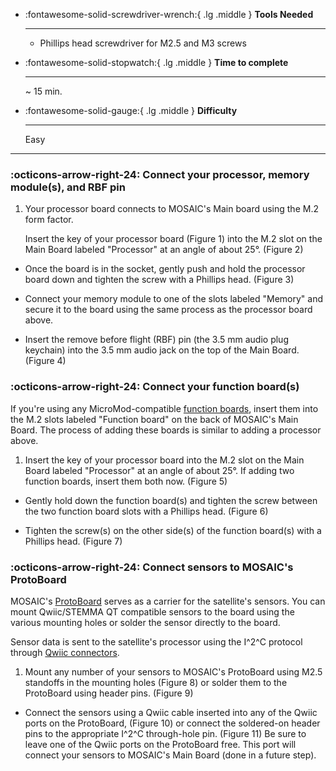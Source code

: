<div class="grid cards" markdown>

-   :fontawesome-solid-screwdriver-wrench:{ .lg .middle } __Tools Needed__

    ---

    - Phillips head screwdriver for M2.5 and M3 screws

-   :fontawesome-solid-stopwatch:{ .lg .middle } __Time to complete__

    ---

    ~ 15 min.

-   :fontawesome-solid-gauge:{ .lg .middle } __Difficulty__

    ---

    Easy

</div>

---

### :octicons-arrow-right-24: Connect your processor, memory module(s), and RBF pin

1. Your processor board connects to MOSAIC's Main board using the M.2 form factor. 

    Insert the key of your processor board (Figure 1) into the M.2 slot on the Main Board labeled "Processor" at an angle of about 25°. (Figure 2)

- Once the board is in the socket, gently push and hold the processor board down and tighten the screw with a Phillips head. (Figure 3)

- Connect your memory module to one of the slots labeled "Memory" and secure it to the board using the same process as the processor board above.

- Insert the remove before flight (RBF) pin (the 3.5 mm audio plug keychain) into the 3.5 mm audio jack on the top of the Main Board. (Figure 4)

### :octicons-arrow-right-24: Connect your function board(s)

If you're using any MicroMod-compatible [function boards](https://www.mosaicsat.org/core_documentation/hardware/main_board/function_boards/), insert them into the M.2 slots labeled "Function board" on the back of MOSAIC's Main Board. The process of adding these boards is similar to adding a processor above. 

1. Insert the key of your processor board into the M.2 slot on the Main Board labeled "Processor" at an angle of about 25°. If adding two function boards, insert them both now. (Figure 5)

- Gently hold down the function board(s) and tighten the screw between the two function board slots with a Phillips head. (Figure 6)

- Tighten the screw(s) on the other side(s) of the function board(s) with a Phillips head. (Figure 7)

### :octicons-arrow-right-24: Connect sensors to MOSAIC's ProtoBoard

MOSAIC's [ProtoBoard](https://www.mosaicsat.org/core_documentation/hardware/protoboard/) serves as a carrier for the satellite's sensors. You can mount Qwiic/STEMMA QT compatible sensors to the board using the various mounting holes or solder the sensor directly to the board. 

Sensor data is sent to the satellite's processor using the I^2^C protocol through [Qwiic connectors](https://www.sparkfun.com/qwiic). 

1. Mount any number of your sensors to MOSAIC's ProtoBoard using M2.5 standoffs in the mounting holes (Figure 8) or solder them to the ProtoBoard using header pins. (Figure 9)

- Connect the sensors using a Qwiic cable inserted into any of the Qwiic ports on the ProtoBoard, (Figure 10) or connect the soldered-on header pins to the appropriate I^2^C through-hole pin. (Figure 11) Be sure to leave one of the Qwiic ports on the ProtoBoard free. This port will connect your sensors to MOSAIC's Main Board (done in a future step).